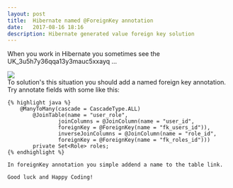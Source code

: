 ```yaml
---
layout: post
title:  Hibernate named @ForeignKey annotation
date:   2017-08-16 18:16
description: Hibernate generated value foreign key solution
---
```


When you work in Hibernate you sometimes see the UK_3u5h7y36qqa13y3mauc5xxayq ...

<div class="img_row">
	<img class="col three" src="/img/name.jpg">
</div>
<div class="container">
    To solution's this situation you should add a named foreign key annotation.
    Try annotate fields with some like this:

    {% highlight java %}
        @ManyToMany(cascade = CascadeType.ALL)
            @JoinTable(name = "user_role",
                    joinColumns = @JoinColumn(name = "user_id",
                    foreignKey = @ForeignKey(name = "fk_users_id")),
                    inverseJoinColumns = @JoinColumn(name = "role_id",
                    foreignKey = @ForeignKey(name = "fk_roles_id")))
            private Set<Role> roles;
    {% endhighlight %}

    In foreignKey annotation you simple addend a name to the table link.

    Good luck and Happy Coding!
</div>